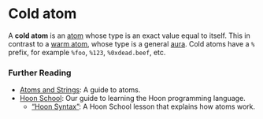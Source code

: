 # Cold atom

A **cold atom** is an [atom](atom) whose type is an exact value equal to itself. This in contrast to a [warm atom](warm-atom), whose type is a general [aura](aura). Cold atoms have a `%` prefix, for example `%foo`, `%123`, `%0xdead.beef`, etc.

### Further Reading

- [Atoms and Strings](../language/hoon/reference/rune/constants): A guide to atoms.
- [Hoon School](../courses/hoon-school): Our guide to learning the Hoon programming language.
  - [“Hoon Syntax”](../courses/hoon-school/B-syntax#nouns): A Hoon School lesson that explains how atoms work.
